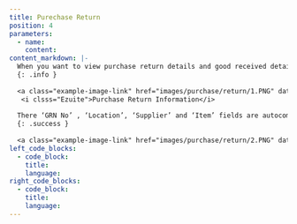 ```yaml
---
title: Purechase Return
position: 4
parameters:
  - name:
    content:
content_markdown: |-
  When you want to view purchase return details and good received details, you have to click ‘purchase’ button. 
  {: .info }
  
  <a class="example-image-link" href="images/purchase/return/1.PNG" data-lightbox="example-1"><img class="example-image" src="images/purchase/return/1.PNG" alt=""></a> 
   <i clsss="Ezuite">Purchase Return Information</i>
  
  There ‘GRN No’ , ‘Location’, ‘Supplier’ and ‘Item’ fields are autocompleted fields. After filling these fields you have to click ‘Add’ button. Then the relevant details will load to the table. 
  {: .success }
  
  <a class="example-image-link" href="images/purchase/return/2.PNG" data-lightbox="example-1"><img class="example-image" src="images/purchase/return/2.PNG" alt=""></a> 
left_code_blocks:
  - code_block:
    title:
    language:
right_code_blocks:
  - code_block:
    title:
    language:
---
```


